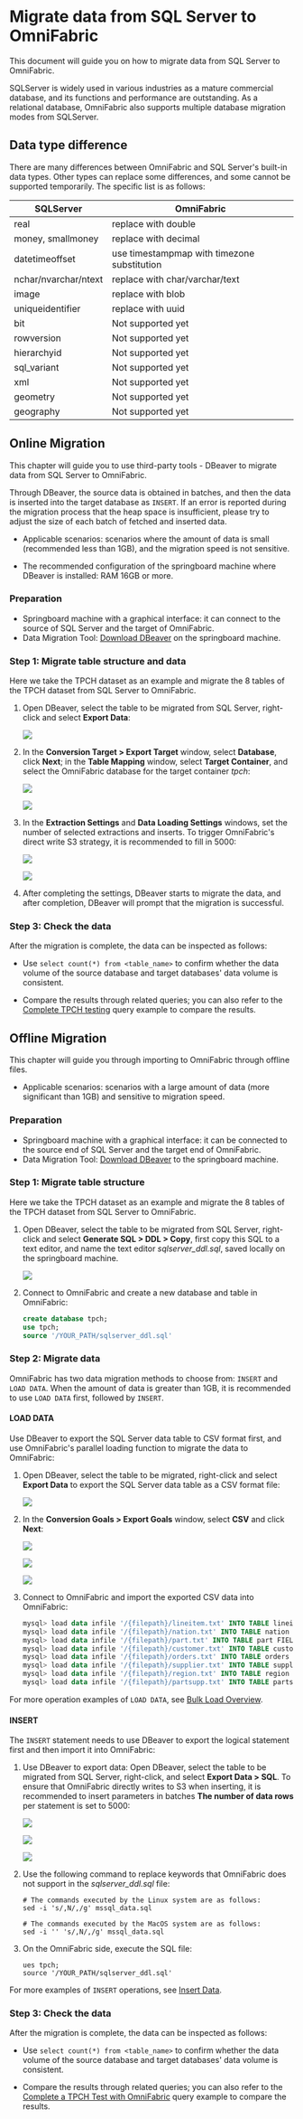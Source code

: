 # Migrate data from SQL Server to OmniFabric

This document will guide you on how to migrate data from SQL Server to OmniFabric.

SQLServer is widely used in various industries as a mature commercial database, and its functions and performance are outstanding. As a relational database, OmniFabric also supports multiple database migration modes from SQLServer.

## Data type difference

There are many differences between OmniFabric and SQL Server's built-in data types. Other types can replace some differences, and some cannot be supported temporarily. The specific list is as follows:

|SQLServer|OmniFabric|
|---|---|
|real |replace with double|
|money, smallmoney |replace with decimal|
|datetimeoffset |use timestampmap with timezone substitution|
|nchar/nvarchar/ntext |replace with char/varchar/text|
|image |replace with blob|
|uniqueidentifier |replace with uuid|
|bit |Not supported yet|
|rowversion |Not supported yet|
|hierarchyid |Not supported yet|
|sql_variant |Not supported yet|
|xml |Not supported yet|
|geometry |Not supported yet|
|geography| Not supported yet|

## Online Migration

This chapter will guide you to use third-party tools - DBeaver to migrate data from SQL Server to OmniFabric.

Through DBeaver, the source data is obtained in batches, and then the data is inserted into the target database as `INSERT`. If an error is reported during the migration process that the heap space is insufficient, please try to adjust the size of each batch of fetched and inserted data.

- Applicable scenarios: scenarios where the amount of data is small (recommended less than 1GB), and the migration speed is not sensitive.

- The recommended configuration of the springboard machine where DBeaver is installed: RAM 16GB or more.

### Preparation

- Springboard machine with a graphical interface: it can connect to the source of SQL Server and the target of OmniFabric.
- Data Migration Tool: [Download DBeaver](https://dbeaver.io/download/) on the springboard machine.

### Step 1: Migrate table structure and data

Here we take the TPCH dataset as an example and migrate the 8 tables of the TPCH dataset from SQL Server to OmniFabric.

1. Open DBeaver, select the table to be migrated from SQL Server, right-click and select **Export Data**:

    ![](https://github.com/OmniFabric/artwork/blob/main/docs/migrate/mysql-2.png?raw=true)

2. In the **Conversion Target > Export Target** window, select **Database**, click **Next**; in the **Table Mapping** window, select **Target Container**, and select the OmniFabric database for the target container *tpch*:

    ![](https://github.com/OmniFabric/artwork/blob/main/docs/migrate/mysql-3.png?raw=true)

    ![](https://github.com/OmniFabric/artwork/blob/main/docs/migrate/mysql-4.png?raw=true)

3. In the **Extraction Settings** and **Data Loading Settings** windows, set the number of selected extractions and inserts. To trigger OmniFabric's direct write S3 strategy, it is recommended to fill in 5000:

    ![](https://github.com/OmniFabric/artwork/blob/main/docs/migrate/mysql-5.png?raw=true)

    ![](https://github.com/OmniFabric/artwork/blob/main/docs/migrate/mysql-6.png?raw=true)

4. After completing the settings, DBeaver starts to migrate the data, and after completion, DBeaver will prompt that the migration is successful.

### Step 3: Check the data

After the migration is complete, the data can be inspected as follows:

- Use `select count(*) from <table_name>` to confirm whether the data volume of the source database and target databases' data volume is consistent.

- Compare the results through related queries; you can also refer to the [Complete TPCH testing](../Test/performance-testing/TPCH-test-with-OmniFabric.md) query example to compare the results.

## Offline Migration

This chapter will guide you through importing to OmniFabric through offline files.

- Applicable scenarios: scenarios with a large amount of data (more significant than 1GB) and sensitive to migration speed.

### Preparation

- Springboard machine with a graphical interface: it can be connected to the source end of SQL Server and the target end of OmniFabric.
- Data Migration Tool: [Download DBeaver](https://dbeaver.io/download/) to the springboard machine.

### Step 1: Migrate table structure

Here we take the TPCH dataset as an example and migrate the 8 tables of the TPCH dataset from SQL Server to OmniFabric.

1. Open DBeaver, select the table to be migrated from SQL Server, right-click and select **Generate SQL > DDL > Copy**, first copy this SQL to a text editor, and name the text editor *sqlserver_ddl.sql*, saved locally on the springboard machine.

    ![](https://github.com/OmniFabric/artwork/blob/main/docs/migrate/mysql-1.png?raw=true)

2. Connect to OmniFabric and create a new database and table in OmniFabric:

    ```sql
    create database tpch;
    use tpch;
    source '/YOUR_PATH/sqlserver_ddl.sql'
    ```

### Step 2: Migrate data

OmniFabric has two data migration methods to choose from: `INSERT` and `LOAD DATA`. When the amount of data is greater than 1GB, it is recommended to use `LOAD DATA` first, followed by `INSERT`.

#### LOAD DATA

Use DBeaver to export the SQL Server data table to CSV format first, and use OmniFabric's parallel loading function to migrate the data to OmniFabric:

1. Open DBeaver, select the table to be migrated, right-click and select **Export Data** to export the SQL Server data table as a CSV format file:

    ![](https://github.com/OmniFabric/artwork/blob/main/docs/migrate/mysql-2.png?raw=true)

2. In the **Conversion Goals > Export Goals** window, select **CSV** and click **Next**:

    ![](https://github.com/OmniFabric/artwork/blob/main/docs/migrate/mysql-7.png?raw=true)

    ![](https://github.com/OmniFabric/artwork/blob/main/docs/migrate/mysql-8.png?raw=true)

    ![](https://github.com/OmniFabric/artwork/blob/main/docs/migrate/mysql-9.png?raw=true)

2. Connect to OmniFabric and import the exported CSV data into OmniFabric:

    ```sql
    mysql> load data infile '/{filepath}/lineitem.txt' INTO TABLE lineitem FIELDS TERMINATED BY '|' lines TERMINATED BY '\n' parallel 'true';
    mysql> load data infile '/{filepath}/nation.txt' INTO TABLE nation FIELDS TERMINATED BY '|' lines TERMINATED BY '\n' parallel 'true';
    mysql> load data infile '/{filepath}/part.txt' INTO TABLE part FIELDS TERMINATED BY '|' lines TERMINATED BY '\n' parallel 'true';
    mysql> load data infile '/{filepath}/customer.txt' INTO TABLE customer FIELDS TERMINATED BY '|' lines TERMINATED BY '\n' parallel 'true';
    mysql> load data infile '/{filepath}/orders.txt' INTO TABLE orders FIELDS TERMINATED BY '|' lines TERMINATED BY '\n' parallel 'true';
    mysql> load data infile '/{filepath}/supplier.txt' INTO TABLE supplier FIELDS TERMINATED BY '|' lines TERMINATED BY '\n' parallel 'true';
    mysql> load data infile '/{filepath}/region.txt' INTO TABLE region FIELDS TERMINATED BY '|' lines TERMINATED BY '\n' parallel 'true';
    mysql> load data infile '/{filepath}/partsupp.txt' INTO TABLE partsupp FIELDS TERMINATED BY '|' lines TERMINATED BY '\n' parallel 'true';
    ```

For more operation examples of `LOAD DATA`, see [Bulk Load Overview](../Develop/import-data/bulk-load/bulk-load-overview.md).

#### INSERT

The `INSERT` statement needs to use DBeaver to export the logical statement first and then import it into OmniFabric:

1. Use DBeaver to export data: Open DBeaver, select the table to be migrated from SQL Server, right-click, and select **Export Data > SQL**. To ensure that OmniFabric directly writes to S3 when inserting, it is recommended to insert parameters in batches **The number of data rows** per statement is set to 5000:

    ![](https://github.com/OmniFabric/artwork/blob/main/docs/migrate/mysql-10.png?raw=true)

    ![](https://github.com/OmniFabric/artwork/blob/main/docs/migrate/mysql-11.png?raw=true)

    ![](https://github.com/OmniFabric/artwork/blob/main/docs/migrate/mysql-12.png?raw=true)

2. Use the following command to replace keywords that OmniFabric does not support in the *sqlserver_ddl.sql* file:

    ```
    # The commands executed by the Linux system are as follows:
    sed -i 's/,N/,/g' mssql_data.sql

    # The commands executed by the MacOS system are as follows:
    sed -i '' 's/,N/,/g' mssql_data.sql
    ```

3. On the OmniFabric side, execute the SQL file:

    ```
    ues tpch;
    source '/YOUR_PATH/sqlserver_ddl.sql'
    ```

For more examples of `INSERT` operations, see [Insert Data](../Develop/import-data/insert-data.md).

### Step 3: Check the data

After the migration is complete, the data can be inspected as follows:

- Use `select count(*) from <table_name>` to confirm whether the data volume of the source database and target databases' data volume is consistent.

- Compare the results through related queries; you can also refer to the [Complete a TPCH Test with OmniFabric](../Test/performance-testing/TPCH-test-with-OmniFabric.md) query example to compare the results.
